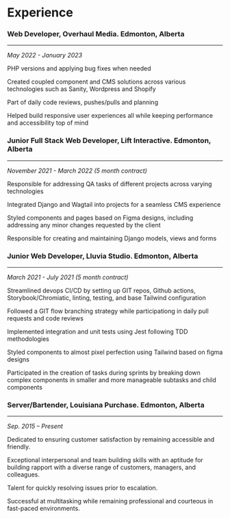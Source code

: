 # Experience

### Web Developer, Overhaul Media. Edmonton, Alberta
---
*May 2022 - January 2023*

PHP versions and applying bug fixes when needed

Created coupled component and CMS solutions across various technologies such as Sanity, Wordpress and Shopify

Part of daily code reviews, pushes/pulls and planning

Helped build responsive user experiences all while keeping performance and accessibility top of mind 

### Junior Full Stack Web Developer, Lift Interactive. Edmonton, Alberta
---
*November 2021 - March 2022 (5 month contract)*

Responsible for addressing QA tasks of different projects across varying technologies

Integrated Django and Wagtail into projects for a seamless CMS experience

Styled components and pages based on Figma designs, including addressing any minor changes requested by the client

Responsible for creating and maintaining Django models, views and forms 

### Junior Web Developer, Lluvia Studio. Edmonton, Alberta
---
*March 2021 - July 2021 (5 month contract)*

Streamlined devops CI/CD by setting up GIT repos, Github actions, Storybook/Chromiatic, linting, testing, and base Tailwind configuration

Followed a GIT flow branching strategy while participationg in daily pull requests and code reviews

Implemented integration and unit tests using Jest following TDD methodologies

Styled components to almost pixel perfection using Tailwind based on figma designs

Participated in the creation of tasks during sprints by breaking down complex components in smaller and more manageable subtasks and child components

### Server/Bartender, Louisiana Purchase. Edmonton, Alberta
---
*Sep. 2015 – Present*

Dedicated to ensuring customer satisfaction by remaining accessible and friendly.

Exceptional interpersonal and team building skills with an aptitude for building rapport with a diverse range of customers, managers, and colleagues.

Talent for quickly resolving issues prior to escalation.

Successful at multitasking while remaining professional and courteous in fast-paced environments. 
